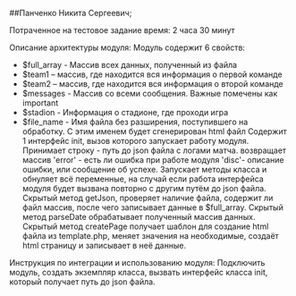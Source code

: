 ##Панченко Никита Сергеевич;

Потраченное на тестовое задание время: 2 часа 30 минут

Описание архитектуры модуля:
Модуль содержит 6 свойств:
* $full_array - Массив всех данных, полученный  из файла
* $team1 – массив, где находится вся информация о первой команде
* $team2 – массив, где находится вся информация о второй команде
* $messages - Массив со всеми сообщения. Важные помечены как  important
* $stadion - Информация о стадионе, где проходи игра
* $file_name - Имя файла без разширения, поступившего на обработку. С этим именем будет сгенерирован  html файл
Содержит 1 интерфейс init, вызов которого запускает работу модуля. Принимает строку - путь до json файла с логами матча. возвращает массив 'error' - есть ли ошибка при работе модуля  'disc'- описание ошибки, или сообщение об успехе. Запускает методы класса и обнуляет всё переменные, на случай если работа интерфейса модуля будет вызвана повторно с другим путём до json файла.
Скрытый метод getJson, проверяет наличие файла, содержит ли файл массив, после чего записывает данные в $full_array.
Скрытый метод parseDate обрабатывает полученный массив данных.
Скрытый метод createPage получает шаблон для создание html файла из template.php, меняет значения на необходимые, создаёт html страницу и записывает в неё данные.

Инструкция по интеграции и использованию модуля: Подключить модуль, создать экземпляр класса, вызвать интерфейс класса init, который получает путь до json файла.
